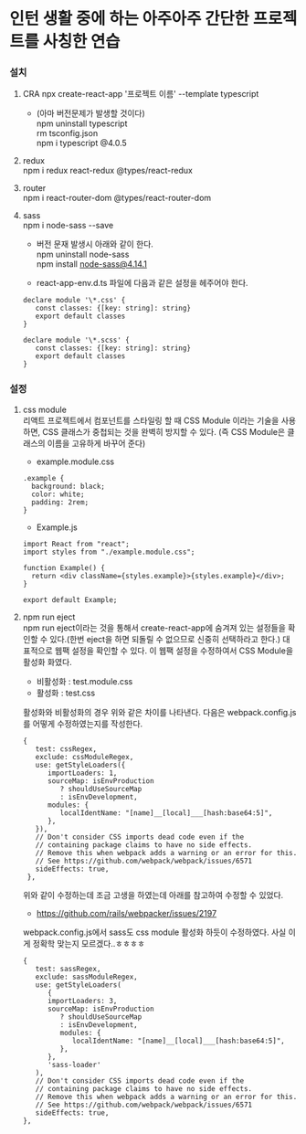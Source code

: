 # 인턴 생활 중에 하는 아주아주 간단한 프로젝트를 사칭한 연습

### 설치

1. CRA
   npx create-react-app '프로젝트 이름' --template typescript

   - (아마 버전문제가 발생할 것이다)  
     npm uninstall typescript  
     rm tsconfig.json  
     npm i typescript @4.0.5

2. redux  
   npm i redux react-redux @types/react-redux

3. router  
   npm i react-router-dom @types/react-router-dom

4. sass  
   npm i node-sass --save

   - 버전 문재 발생시 아래와 같이 한다.  
     npm uninstall node-sass  
     npm install node-sass@4.14.1

   - react-app-env.d.ts 파일에 다음과 같은 설정을 헤주어야 한다.

   ```
   declare module '\*.css' {
      const classes: {[key: string]: string}
      export default classes
   }

   declare module '\*.scss' {
      const classes: {[key: string]: string}
      export default classes
   }
   ```

### 설정

1. css module  
   리액트 프로젝트에서 컴포넌트를 스타일링 할 때 CSS Module 이라는 기술을 사용하면, CSS 클래스가 중첩되는 것을 완벽히 방지할 수 있다. (즉 CSS Module은 클래스의 이름을 고유하게 바꾸어 준다)

   - example.module.css

   ```
   .example {
     background: black;
     color: white;
     padding: 2rem;
   }
   ```

   - Example.js

   ```
   import React from "react";
   import styles from "./example.module.css";

   function Example() {
     return <div className={styles.example}>{styles.example}</div>;
   }

   export default Example;
   ```

2. npm run eject  
   npm run eject이라는 것을 통해서 create-react-app에 숨겨져 있는 설정들을 확인할 수 있다.(한번 eject을 하면 되돌릴 수 없으므로 신중히 선택하라고 한다.) 대표적으로 웹팩 설정을 확인할 수 있다. 이 웹팩 설정을 수정하여서 CSS Module을 활성화 화였다.

   - 비활성화 : test.module.css
   - 활성화 : test.css

   활성화와 비활성화의 경우 위와 같은 차이를 나타낸다. 다음은 webpack.config.js를 어떻게 수정하였는지를 작성한다.

   ```
   {
      test: cssRegex,
      exclude: cssModuleRegex,
      use: getStyleLoaders({
         importLoaders: 1,
         sourceMap: isEnvProduction
            ? shouldUseSourceMap
            : isEnvDevelopment,
         modules: {
            localIdentName: "[name]__[local]___[hash:base64:5]",
         },
      }),
      // Don't consider CSS imports dead code even if the
      // containing package claims to have no side effects.
      // Remove this when webpack adds a warning or an error for this.
      // See https://github.com/webpack/webpack/issues/6571
      sideEffects: true,
    },
   ```

   위와 같이 수정하는데 조금 고생을 하였는데 아래를 참고하여 수정할 수 있었다.

   - https://github.com/rails/webpacker/issues/2197

   webpack.config.js에서 sass도 css module 활성화 하듯이 수정하였다. 사실 이게 정확학 맞는지 모르겠다..ㅎㅎㅎㅎ

   ```
   {
      test: sassRegex,
      exclude: sassModuleRegex,
      use: getStyleLoaders(
         {
         importLoaders: 3,
         sourceMap: isEnvProduction
            ? shouldUseSourceMap
            : isEnvDevelopment,
            modules: {
               localIdentName: "[name]__[local]___[hash:base64:5]",
            },
         },
         'sass-loader'
      ),
      // Don't consider CSS imports dead code even if the
      // containing package claims to have no side effects.
      // Remove this when webpack adds a warning or an error for this.
      // See https://github.com/webpack/webpack/issues/6571
      sideEffects: true,
   },
   ```
